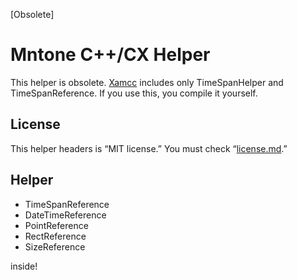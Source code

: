[Obsolete]

# Mntone C++/CX Helper

This helper is obsolete. [Xamcc](https://github.com/mntone/Xamcc) includes only TimeSpanHelper and TimeSpanReference. If you use this, you compile it yourself.

## License
This helper headers is “MIT license.”
You must check “[license.md](./license.md).”

## Helper
- TimeSpanReference
- DateTimeReference
- PointReference
- RectReference
- SizeReference

inside!